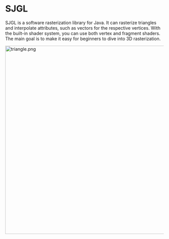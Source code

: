 # SJGL
SJGL is a software rasterization library for Java. It can rasterize triangles and interpolate attributes, such as vectors for the respective vertices. With the built-in shader system, you can use both vertex and fragment shaders. The main goal is to make it easy for beginners to dive into 3D rasterization.


<img alt="triangle.png" height="600" src="../../Desktop/triangle.png" title="example-triangle" width="600"/>